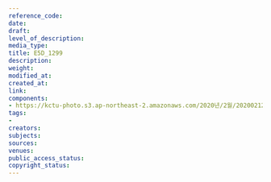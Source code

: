 ```yaml
---
reference_code: 
date: 
draft: 
level_of_description: 
media_type: 
title: E5D_1299
description: 
weight: 
modified_at: 
created_at: 
link: 
components:
- https://kctu-photo.s3.ap-northeast-2.amazonaws.com/2020년/2월/20200212_영남대의료원+고공농성+해단집회/E5D_1299.jpg
tags:
- 
creators: 
subjects: 
sources: 
venues: 
public_access_status: 
copyright_status: 
---
```

